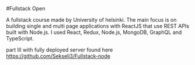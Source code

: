 #Fullstack Open

A fullstack course made by University of helsinki. The main focus is on building single and multi page applications with ReactJS that use REST APIs built with Node.js. I used React, Redux, Node.js, MongoDB, GraphQL and TypeScript.

part III with fully deployed server found here https://github.com/Sekseli3/Fullstack-node
